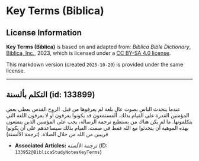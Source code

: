 # Key Terms (Biblica)

## License Information

**Key Terms (Biblica)** is based on and adapted from: _Biblica Bible Dictionary_, [Biblica, Inc.](https://www.biblica.com/), 2023, which is licensed under a [CC BY-SA 4.0 license](https://creativecommons.org/licenses/by-sa/4.0/legalcode.en).

This markdown version (created `2025-10-20`) is provided under the same license.



--------------------------------

## التكلم بألسنة (id: 133899)

عندما يتحدث الناس بصوت عالٍ بلغة لم يعرفوها من قبل. الروح القدس يعطي بعض المؤمنين القدرة على القيام بذلك. المستمعون قد يكونوا يعرفون أو لا يعرفون اللغة التي يتكلمونها. ما لم يكن هناك من يستطيع ترجمة الرسالة، يجب على المؤمنين الذين يتمتعون بهذه الموهبة أن يتحدثوا مع الله فقط في صمت. القيام بذلك سيساعدهم على أن يكونوا قريبين من الله من خلال الصلاة. (ترجمة الألسنة)

* **Associated Articles:** ترجمة الألسنة (ID: `133952@BiblicaStudyNotesKeyTerms`)

